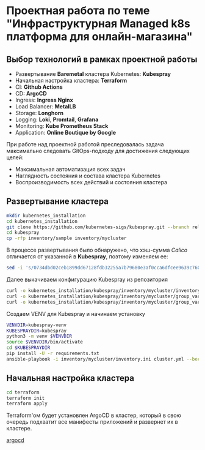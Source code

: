 # Проектная работа по теме "Инфраструктурная Managed k8s платформа для онлайн-магазина"

## Выбор технологий в рамках проектной работы
- Развертывание **Baremetal** кластера Kubernetes: **Kubespray**
- Начальная настройка кластера: **Terraform**
- CI: **Github Actions**
- CD: **ArgoCD**
- Ingress: **Ingress Nginx**
- Load Balancer: **MetalLB**
- Storage: **Longhorn**
- Logging: **Loki**, **Promtail**, **Grafana**
- Monitoring: **Kube Prometheus Stack**
- Application: **Online Boutique by Google**

При работе над проектной работой преследовалась задача максимально следовать GitOps-подходу для достижения следующих целей:
- Максимальная автоматизация всех задач
- Наглядность состояния и состава кластера Kubernetes
- Воспроизводимость всех действий и состояния кластера

## Развертывание кластера

```sh
mkdir kubernetes_installation
cd kubernetes_installation
git clone https://github.com/kubernetes-sigs/kubespray.git --branch release-2.27
cd kubespray
cp -rfp inventory/sample inventory/mycluster
```

В процессе развертывания было обнаружено, что хэш-сумма *Calico* отличается от указанной в **Kubespray**, поэтому изменяем ее:
```sh
sed -i 's/0734dbd02ceb1899dd67128fdb32255a7b79680e3af0cca6dfcee9639c760992/1866b407213b6191627c0ce7be5a0d7c14a016823b3bbc2a6898c57be6c59917/' kubernetes_installation/kubespray/roles/kubespray-defaults/defaults/main/checksums.yml
```

Далее выкачиваем конфигурацию Kubespray из репозитория
```sh
curl -o kubernetes_installation/kubespray/inventory/mycluster/inventory.ini https://raw.githubusercontent.com/ZarenOFF/ZarenOFF_DIPLOMA/refs/heads/main/kubespray/inventory.ini
curl -o kubernetes_installation/kubespray/inventory/mycluster/group_vars/k8s_cluster/k8s-cluster.yml https://raw.githubusercontent.com/ZarenOFF/ZarenOFF_DIPLOMA/refs/heads/main/kubespray/k8s-cluster.yml
curl -o kubernetes_installation/kubespray/inventory/mycluster/group_vars/k8s_cluster/addons.yml https://raw.githubusercontent.com/ZarenOFF/ZarenOFF_DIPLOMA/refs/heads/main/kubespray/addons.yml
```

Создаем VENV для Kubespray и начинаем установку
```sh
VENVDIR=kubespray-venv
KUBESPRAYDIR=kubespray
python3 -m venv $VENVDIR
source $VENVDIR/bin/activate
cd $KUBESPRAYDIR
pip install -U -r requirements.txt
ansible-playbook -i inventory/mycluster/inventory.ini cluster.yml --become
```

## Начальная настройка кластера
```sh
cd terraform
terraform init
terraform apply
```
Terraform'ом будет установлен ArgoCD в кластер, который в свою очередь подхватит все манифесты приложений и развернет их в кластере.

[argocd](https://raw.githubusercontent.com/ZarenOFF/ZarenOFF_DIPLOMA/refs/heads/main/screenshots/argocd_main.png "argocd")
## 